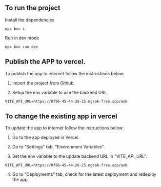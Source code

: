 ## To run the project

Install the dependencies

```
npx bun i
```

Run in dev mode

```
npx bun run dev
```

## Publish the APP to vercel.

To publish the app to internet follow the instructions below:

1. Import the project from Github.

2. Setup the env variable to use the backend URL.

```
VITE_API_URL=https://0f96-45-44-28-25.ngrok-free.app/ask
```

## To change the existing app in vercel

To update the app to internet follow the instructions below:

1. Go to the app deployed in Vercel.

2. Go to "Settings" tab, "Environment Variables".

3. Set the env variable to the update backend URL in "VITE_API_URL".

```
VITE_API_URL=https://0f96-45-44-28-25.ngrok-free.app/ask
```

4. Go to "Deployments" tab, check for the latest deployment and redeploy the app.
